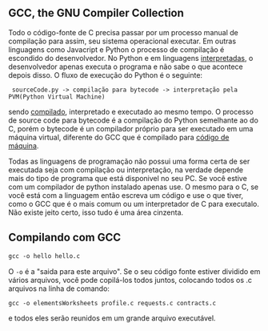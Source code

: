 ## GCC, the GNU Compiler Collection

Todo o código-fonte de C precisa passar por um processo manual de compilação para assim, seu sistema operacional executar. Em outras linguagens como Javacript e Python o processo de compilação é escondido do desenvolvedor. No Python e em linguagens [interpretadas](https://github.com/olavodotpy/C/blob/Master/docs/INTERPRETADOR.md), o desenvolvedor apenas executa o programa e não sabe o que acontece depois disso. O fluxo de execução do Python é o seguinte:

```
 sourceCode.py -> compilação para bytecode -> interpretação pela PVM(Python Virtual Machine)
```

sendo [compilado](https://github.com/olavodotpy/C/blob/Master/docs/COMPILADOR.md), interpretado e executado ao mesmo tempo. O processo de source code para bytecode é a compilação do Python semelhante ao do C, porém o bytecode é un compilador próprio para ser executado em uma máquina virtual, diferente do GCC que é compilado para [código de máquina](https://github.com/olavodotpy/C/blob/Master/docs/COMPILADOR.md).

Todas as linguagens de programação não possui uma forma certa de ser executada seja com compilação ou interpretação, na verdade depende mais do tipo de programa que está disponivel no seu PC. Se você estive com um compilador de python instalado apenas use. O mesmo para o C, se você está com a linguagem então escreva um código e use o que tiver, como o GCC que é o mais comum ou um interpretador de C para executalo. Não existe jeito certo, isso tudo é uma área cinzenta. 

## Compilando com GCC

```gcc
gcc -o hello hello.c
```

O ```-o``` é a "saida para este arquivo". Se o seu código fonte estiver dividido em vários arquivos, você pode copilá-los todos juntos, colocando todos os .c arquivos na linha de comando:

```gcc
gcc -o elementsWorksheets profile.c requests.c contracts.c
```

e todos eles serão reunidos em um grande arquivo executável.